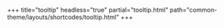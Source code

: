 +++
title="tooltip"
headless="true"
partial="tooltip.html"
path="common-theme/layouts/shortcodes/tooltip.html"
+++


